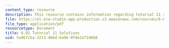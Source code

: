 ```yaml
---
content_type: resource
description: This resource contains information regarding tutorial 11 solutions.
file: https://ol-ocw-studio-app-production.s3.amazonaws.com/courses/6-02-introduction-to-eecs-ii-digital-communication-systems-fall-2012/5a967cba3213d84dba9b0fde2e7246b8_MIT6_02F12_tutor11_sol.pdf
file_type: application/pdf
resourcetype: Document
title: 6.02 Tutorial 11 Solutions
uid: 5a967cba-3213-d84d-ba9b-0fde2e7246b8
---
```

